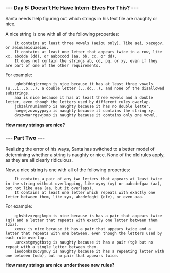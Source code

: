 ### --- Day 5: Doesn't He Have Intern-Elves For This? ---

Santa needs help figuring out which strings in his text file are naughty or nice.

A nice string is one with all of the following properties:
```
    It contains at least three vowels (aeiou only), like aei, xazegov, or aeiouaeiouaeiou.
    It contains at least one letter that appears twice in a row, like xx, abcdde (dd), or aabbccdd (aa, bb, cc, or dd).
    It does not contain the strings ab, cd, pq, or xy, even if they are part of one of the other requirements.
```
For example:
```
    ugknbfddgicrmopn is nice because it has at least three vowels (u...i...o...), a double letter (...dd...), and none of the disallowed substrings.
    aaa is nice because it has at least three vowels and a double letter, even though the letters used by different rules overlap.
    jchzalrnumimnmhp is naughty because it has no double letter.
    haegwjzuvuyypxyu is naughty because it contains the string xy.
    dvszwmarrgswjxmb is naughty because it contains only one vowel.
```
**How many strings are nice?**

### --- Part Two ---

Realizing the error of his ways, Santa has switched to a better model of determining whether a string is naughty or nice. None of the old rules apply, as they are all clearly ridiculous.

Now, a nice string is one with all of the following properties:
```
    It contains a pair of any two letters that appears at least twice in the string without overlapping, like xyxy (xy) or aabcdefgaa (aa), but not like aaa (aa, but it overlaps).
    It contains at least one letter which repeats with exactly one letter between them, like xyx, abcdefeghi (efe), or even aaa.
```
For example:
```
    qjhvhtzxzqqjkmpb is nice because is has a pair that appears twice (qj) and a letter that repeats with exactly one letter between them (zxz).
    xxyxx is nice because it has a pair that appears twice and a letter that repeats with one between, even though the letters used by each rule overlap.
    uurcxstgmygtbstg is naughty because it has a pair (tg) but no repeat with a single letter between them.
    ieodomkazucvgmuy is naughty because it has a repeating letter with one between (odo), but no pair that appears twice.
```
**How many strings are nice under these new rules?**
